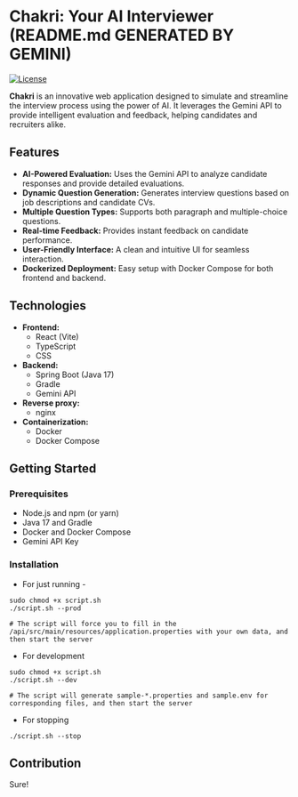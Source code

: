 # Chakri: Your AI Interviewer (README.md GENERATED BY GEMINI)

[![License](https://img.shields.io/badge/License-MIT-blue.svg)](LICENSE)

**Chakri** is an innovative web application designed to simulate and streamline the interview process using the power of AI. It leverages the Gemini API to provide intelligent evaluation and feedback, helping candidates and recruiters alike.

## Features

* **AI-Powered Evaluation:** Uses the Gemini API to analyze candidate responses and provide detailed evaluations.
* **Dynamic Question Generation:** Generates interview questions based on job descriptions and candidate CVs.
* **Multiple Question Types:** Supports both paragraph and multiple-choice questions.
* **Real-time Feedback:** Provides instant feedback on candidate performance.
* **User-Friendly Interface:** A clean and intuitive UI for seamless interaction.
* **Dockerized Deployment:** Easy setup with Docker Compose for both frontend and backend.

## Technologies

* **Frontend:**
    * React (Vite)
    * TypeScript
    * CSS
* **Backend:**
    * Spring Boot (Java 17)
    * Gradle
    * Gemini API
* **Reverse proxy:**
    * nginx 
* **Containerization:**
    * Docker
    * Docker Compose

## Getting Started

### Prerequisites

* Node.js and npm (or yarn)
* Java 17 and Gradle
* Docker and Docker Compose
* Gemini API Key

### Installation
* For just running - 
```
sudo chmod +x script.sh
./script.sh --prod

# The script will force you to fill in the /api/src/main/resources/application.properties with your own data, and then start the server
```
* For development
```
sudo chmod +x script.sh
./script.sh --dev

# The script will generate sample-*.properties and sample.env for corresponding files, and then start the server 
```
* For stopping
```
./script.sh --stop
```

## Contribution
Sure!